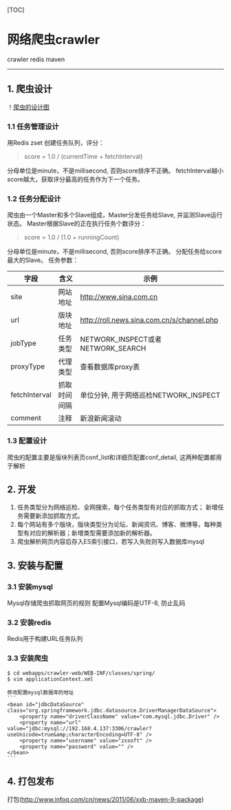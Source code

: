 [TOC]

网络爬虫crawler
=======

crawler redis maven

---

## 1. 爬虫设计
！[爬虫的设计图]()
### 1.1 任务管理设计
用Redis zset 创建任务队列，评分：
> score = 1.0 / (currentTime + fetchInterval)

分母单位是minute，不是millisecond, 否则score排序不正确。
fetchInterval越小score越大，获取评分最高的任务作为下一个任务。

### 1.2 任务分配设计
爬虫由一个Master和多个Slave组成，Master分发任务给Slave, 并监测Slave运行状态。
Master根据Slave的正在执行任务个数评分：
> score = 1.0 / (1.0 + runningCount)

分母单位是minute，不是millisecond, 否则score排序不正确。
分配任务给score最大的Slave。
任务参数：

字段      | 含义    |示例
----------|---------|-------
site    |网站地址   |http://www.sina.com.cn
url     |版块地址   |http://roll.news.sina.com.cn/s/channel.php
jobType |任务类型   |NETWORK_INSPECT或者NETWORK_SEARCH
proxyType   |代理类型   |查看数据库proxy表
fetchInterval   |抓取时间间隔 |单位分钟, 用于网络巡检NETWORK_INSPECT
comment	| 注释	| 新浪新闻滚动

### 1.3 配置设计
爬虫的配置主要是版块列表页conf_list和详细页配置conf_detail, 这两种配置都用于解析


## 2. 开发

 1. 任务类型分为网络巡检、全网搜索，每个任务类型有对应的抓取方式； 新增任务需要新添加抓取方式。
 2. 每个网站有多个版块，版块类型分为论坛、新闻资讯、博客、微博等，每种类型有对应的解析器；新增类型需要添加新的解析器。
 3. 爬虫解析网页内容后存入ES索引接口，若写入失败则写入数据库mysql

## 3. 安装与配置

### 3.1 安装mysql
Mysql存储爬虫抓取网页的规则
配置Mysql编码是UTF-8, 防止乱码
### 3.2 安装redis
Redis用于构建URL任务队列
### 3.3 安装爬虫


    $ cd webapps/crawler-web/WEB-INF/classes/spring/
    $ vim applicationContext.xml
    
    修改配置mysql数据库的地址
    ```
    <bean id="jdbcDataSource" class="org.springframework.jdbc.datasource.DriverManagerDataSource">
		<property name="driverClassName" value="com.mysql.jdbc.Driver" />
		<property name="url" value="jdbc:mysql://192.168.4.137:3306/crawler?useUnicode=true&amp;characterEncoding=UTF-8" />
		<property name="username" value="zxsoft" />
		<property name="password" value="" />
	</bean>
	```


## 4. 打包发布
打包(http://www.infoq.com/cn/news/2011/06/xxb-maven-9-package)





